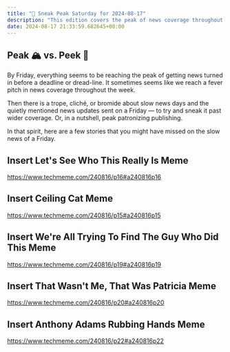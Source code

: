```yaml
---
title: "🔮 Sneak Peak Saturday for 2024-08-17"
description: "This edition covers the peak of news coverage throughout the week, including sneaky Friday news updates."
date: 2024-08-17 21:33:59.682645+00:00
---
```


<!-- buttondown-editor-mode: plaintext --><h2 style="text-align: start">Peak 🏔️ vs. Peek 👀</h2><p style="text-align: start">By Friday, everything seems to be reaching the peak of getting news turned in before a deadline or dread-line. It sometimes seems like we reach a fever pitch in news coverage throughout the week.</p><p style="text-align: start">Then there is a trope, cliché, or bromide about slow news days and the quietly mentioned news updates sent on a Friday — to try and sneak it past wider coverage. Or, in a nutshell, peak patronizing publishing.</p><p style="text-align: start">In that spirit, here are a few stories that you might have missed on the slow news of a Friday.</p><h2>Insert Let's See Who This Really Is Meme</h2><p><a target="_blank" rel="noopener noreferrer nofollow" href="https://www.techmeme.com/240816/p16#a240816p16">https://www.techmeme.com/240816/p16#a240816p16</a></p><h2>Insert Ceiling Cat Meme</h2><p><a target="_blank" rel="noopener noreferrer nofollow" href="https://www.techmeme.com/240816/p15#a240816p15">https://www.techmeme.com/240816/p15#a240816p15</a></p><h2>Insert We're All Trying To Find The Guy Who Did This Meme</h2><p><a target="_blank" rel="noopener noreferrer nofollow" href="https://www.techmeme.com/240816/p19#a240816p19">https://www.techmeme.com/240816/p19#a240816p19</a></p><h2>Insert That Wasn't Me, That Was Patricia Meme</h2><p><a target="_blank" rel="noopener noreferrer nofollow" href="https://www.techmeme.com/240816/p20#a240816p20">https://www.techmeme.com/240816/p20#a240816p20</a></p><h2>Insert Anthony Adams Rubbing Hands Meme</h2><p><a target="_blank" rel="noopener noreferrer nofollow" href="https://www.techmeme.com/240816/p22#a240816p22">https://www.techmeme.com/240816/p22#a240816p22</a></p><p></p><p></p><p></p>